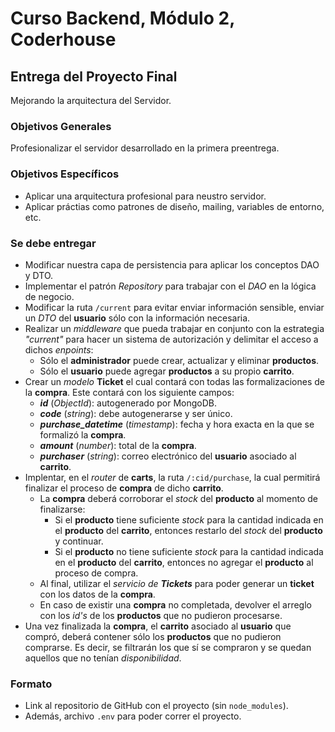 # Curso Backend, Módulo 2, Coderhouse

## Entrega del Proyecto Final

Mejorando la arquitectura del Servidor.

### Objetivos Generales

Profesionalizar el servidor desarrollado en la primera preentrega.

### Objetivos Específicos

- Aplicar una arquitectura profesional para neustro servidor.
- Aplicar práctias como patrones de diseño, mailing, variables de
  entorno, etc.

### Se debe entregar

- Modificar nuestra capa de persistencia para aplicar los conceptos DAO y DTO.
- Implementar el patrón _Repository_ para trabajar con el _DAO_ en la
  lógica de negocio.
- Modificar la ruta `/current` para evitar enviar información sensible, enviar
  un _DTO_ del **usuario** sólo con la información necesaria.
- Realizar un _middleware_ que pueda trabajar en conjunto con la estrategia
  _"current"_ para hacer un sistema de autorización y delimitar el acceso a
  dichos _enpoints_:
    - Sólo el **administrador** puede crear, actualizar y eliminar
      **productos**.
    - Sólo el **usuario** puede agregar **productos** a su propio
      **carrito**.
- Crear un _modelo_ **Ticket** el cual contará con todas las formalizaciones
  de la **compra**. Este contará con los siguiente campos:
    - **_id_** (_ObjectId_): autogenerado por MongoDB.
    - **_code_** (_string_): debe autogenerarse y ser único.
    - **_purchase\_datetime_** (_timestamp_): fecha y hora exacta en la que
      se formalizó la **compra**.
    - **_amount_** (_number_): total de la **compra**.
    - **_purchaser_** (_string_): correo electrónico del **usuario** asociado
      al **carrito**.
- Implentar, en el _router_ de **carts**, la ruta `/:cid/purchase`, la cual
  permitirá finalizar el proceso de **compra** de dicho **carrito**.
  - La **compra** deberá corroborar el _stock_ del **producto** al momento de
    finalizarse:
    - Si el **producto** tiene suficiente _stock_ para la cantidad indicada en
      el **producto** del **carrito**, entonces restarlo del _stock_ del
      **producto** y continuar.
    - Si el **producto** no tiene suficiente _stock_ para la cantidad indicada
      en el **producto** del **carrito**, entonces no agregar el **producto**
      al proceso de compra.
  - Al final, utilizar el _servicio de **Tickets**_ para poder generar un
    **ticket** con los datos de la **compra**.
  - En caso de existir una **compra** no completada, devolver el arreglo con
    los _id's_ de los **productos** que no pudieron procesarse.
- Una vez finalizada la **compra**, el **carrito** asociado al **usuario** que
  compró, deberá contener sólo los **productos** que no pudieron comprarse. Es
  decir, se filtrarán los que sí se compraron y se quedan aquellos que no
  tenían _disponibilidad_.

### Formato

- Link al repositorio de GitHub con el proyecto (sin `node_modules`).
- Además, archivo `.env` para poder correr el proyecto.